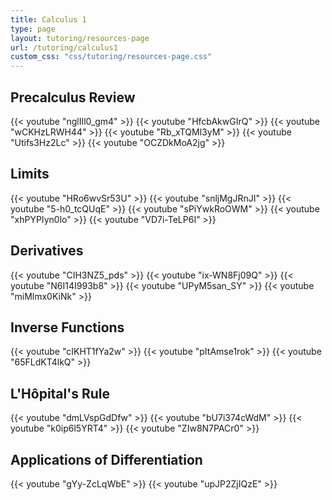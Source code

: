 ```yaml
---
title: Calculus 1
type: page
layout: tutoring/resources-page
url: /tutoring/calculus1
custom_css: "css/tutoring/resources-page.css"
---
```


## Precalculus Review

{{< youtube "nglIIl0_gm4" >}}
{{< youtube "HfcbAkwGIrQ" >}}
{{< youtube "wCKHzLRWH44" >}}
{{< youtube "Rb_xTQMl3yM" >}}
{{< youtube "Utifs3Hz2Lc" >}}
{{< youtube "OCZDkMoA2jg" >}}

## Limits

{{< youtube "HRo6wvSr53U" >}}
{{< youtube "snljMgJRnJI" >}}
{{< youtube "5-h0_tcQUqE" >}}
{{< youtube "sPiYwkRoOWM" >}}
{{< youtube "xhPYPIyn0lo" >}}
{{< youtube "VD7i-TeLP6I" >}}

## Derivatives

{{< youtube "CIH3NZ5_pds" >}}
{{< youtube "ix-WN8Fj09Q" >}}
{{< youtube "N6I14I993b8" >}}
{{< youtube "UPyM5san_SY" >}}
{{< youtube "miMlmx0KiNk" >}}

## Inverse Functions

{{< youtube "cIKHT1fYa2w" >}}
{{< youtube "pItAmse1rok" >}}
{{< youtube "65FLdKT4lkQ" >}}

## L'Hôpital's Rule

{{< youtube "dmLVspGdDfw" >}}
{{< youtube "bU7i374cWdM" >}}
{{< youtube "k0ip6l5YRT4" >}}
{{< youtube "ZIw8N7PACr0" >}}

## Applications of Differentiation

{{< youtube "gYy-ZcLqWbE" >}}
{{< youtube "upJP2ZjIQzE" >}}
